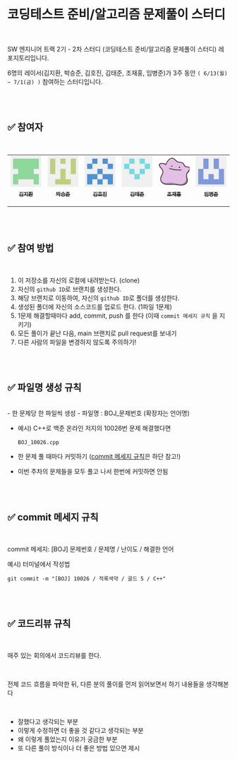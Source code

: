 # 코딩테스트 준비/알고리즘 문제풀이 스터디

<br />

SW 엔지니어 트랙 2기 - 2차 스터디 (코딩테스트 준비/알고리즘 문제풀이 스터디) 레포지토리입니다.

6명의 레이서(김지환, 박승준, 김호진, 김태준, 조재홍, 임병준)가 3주 동안 `( 6/13(월) ~ 7/1(금) )` 참여하는 스터디입니다.

<br />
<br />

## ✅ 참여자

<br />
<table>
  <tr>
    <td align="center">
        <a href="https://github.com/shinbian11" >
            <img src="./img/shinbian11.png"  width="100px;" alt="김지환"/><br />
            <sub>
                <b>김지환</b><br>
            </sub>
        </a>
        <br />
    </td>
    <td align="center">
        <a href="https://github.com/tmdeksdl" >
            <img src="./img/tmdeksdl.png"  width="100px;" alt="박승준"/><br />
            <sub>
                <b>박승준</b><br>
            </sub>
        </a>
        <br />
    </td>
   <td align="center">
        <a href="https://github.com/hovelopin" >
            <img src="./img/hovelopin.png"  width="100px;" alt="김호진"/><br />
            <sub>
                <b>김호진</b><br>
            </sub>
        </a>
        <br />
    </td>
    <td align="center">
        <a href="https://github.com/MadDawgs" >
            <img src="./img/MadDawgs.png"  width="100px;" alt="김태준"/><br />
            <sub>
                <b>김태준</b><br>
            </sub>
        </a>
        <br />
    </td>
    <td align="center">
        <a href="https://github.com/hong1995" >
            <img src="./img/hong1995.png"  width="100px;" alt="조재홍"/><br />
            <sub>
                <b>조재홍</b><br>
            </sub>
        </a>
        <br />
    </td>
    <td align="center">
        <a href="https://github.com/dnjwm8612" >
            <img src="./img/dnjwm8612.png"  width="100px;" alt="임병준"/><br />
            <sub>
                <b>임병준</b><br>
            </sub>
        </a>
        <br />
    </td>
   </tr>
</table>

<br />
<br />

## ✅ 참여 방법

<br />

1. 이 저장소를 자신의 로컬에 내려받는다. (clone)
2. 자신의 `github ID`로 브랜치를 생성한다.
3. 해당 브랜치로 이동하여, 자신의 `github ID`로 폴더를 생성한다.
4. 생성된 폴더에 자신의 소스코드를 업로드 한다. (1파일 1문제)
5. 1문제 해결할때마다 add, commit, push 를 한다 (이때 `commit 메세지 규칙` 을 지키기)
6. 모든 풀이가 끝난 다음, main 브랜치로 pull request를 보내기
7. 다른 사람의 파일을 변경하지 않도록 주의하기!

<br />
<br />

## ✅ 파일명 생성 규칙

<br />
- 한 문제당 한 파일씩 생성
- 파일명 : BOJ_문제번호 (확장자는 언어명)

- 예시) C++로 백준 온라인 저지의 10026번 문제 해결했다면

  ```
  BOJ_10026.cpp
  ```

- 한 문제 풀 때마다 커밋하기 ([commit 메세지 규칙](https://github.com/shinbian11/Algorithm_Study_forThreeWeeks#-commit-%EB%A9%94%EC%84%B8%EC%A7%80-%EA%B7%9C%EC%B9%99)은 하단 참고!)
- 이번 주차의 문제들을 모두 풀고 나서 한번에 커밋하면 안됨

<br />
<br />

## ✅ commit 메세지 규칙

<br />

commit 메세지: [BOJ] 문제번호 / 문제명 / 난이도 / 해결한 언어

예시) 터미널에서 작성법

`git commit -m "[BOJ] 10026 / 적록색약 / 골드 5 / C++"`

<br />
<br />

## ✅ 코드리뷰 규칙

<br />

매주 있는 회의에서 코드리뷰를 한다.

<br />

전체 코드 흐름을 파악한 뒤, 다른 분의 풀이를 먼저 읽어보면서 하기 내용들을 생각해본다

<br/>

- 잘했다고 생각되는 부분
- 이렇게 수정하면 더 좋을 것 같다고 생각되는 부분
- 왜 이렇게 풀었는지 이유가 궁금한 부분
- 또 다른 풀이 방식이나 더 좋은 방법 있으면 제시
